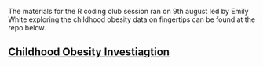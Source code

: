 The materials for the R coding club session ran on 9th august led by Emily White exploring the childhood obesity data on fingertips can be found at the repo below.


## [Childhood Obesity Investiagtion](https://github.com/DataS-DH/childhood-obesity)
